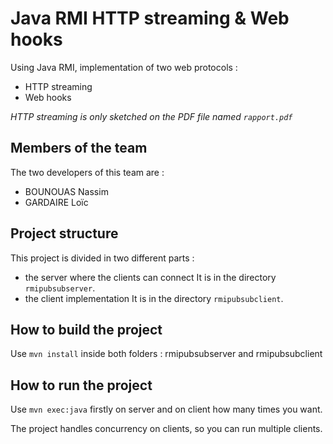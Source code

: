 # Java RMI HTTP streaming & Web hooks
Using Java RMI, implementation of two web protocols :
- HTTP streaming
- Web hooks

*HTTP streaming is only sketched on the PDF file named `rapport.pdf`*

## Members of the team
The two developers of this team are :
- BOUNOUAS Nassim
- GARDAIRE Loïc

## Project structure
This project is divided in two different parts :
- the server where the clients can connect
It is in the directory `rmipubsubserver`.
- the client implementation
It is in the directory `rmipubsubclient`.

## How to build the project
Use `mvn install` inside both folders : rmipubsubserver and rmipubsubclient

## How to run the project

Use `mvn exec:java` firstly on server and on client how many times you want.

The project handles concurrency on clients, so you can run multiple clients.

